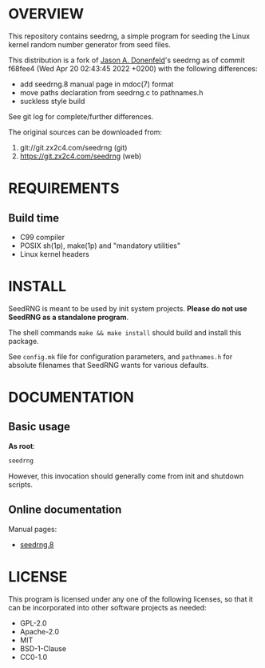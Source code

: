 OVERVIEW
========

This repository contains seedrng, a simple program for seeding the
Linux kernel random number generator from seed files.

This distribution is a fork of [Jason A. Donenfeld][1]'s seedrng as of
commit f68fee4 (Wed Apr 20 02:43:45 2022 +0200) with the following
differences:
  * add seedrng.8 manual page in mdoc(7) format
  * move paths declaration from seedrng.c to pathnames.h
  * suckless style build

[1]: mailto:Jason@zx2c4.com

See git log for complete/further differences.

The original sources can be downloaded from:
  1. git://git.zx2c4.com/seedrng    (git)
  2. https://git.zx2c4.com/seedrng  (web)


REQUIREMENTS
============

Build time
----------
  * C99 compiler
  * POSIX sh(1p), make(1p) and "mandatory utilities"
  * Linux kernel headers


INSTALL
=======

SeedRNG is meant to be used by init system projects.
**Please do not use SeedRNG as a standalone program**.

The shell commands `make && make install` should build and install
this package.

See `config.mk` file for configuration parameters, and `pathnames.h`
for absolute filenames that SeedRNG wants for various defaults.


DOCUMENTATION
=============

Basic usage
-----------

**As root**:
```sh
seedrng
```

However, this invocation should generally come from init and shutdown
scripts.

Online documentation
--------------------

Manual pages:
- [seedrng.8](https://zeppe-lin.github.io/seedrng.8.html)


LICENSE
=======

This program is licensed under any one of the following licenses, so
that it can be incorporated into other software projects as needed:
  * GPL-2.0
  * Apache-2.0
  * MIT
  * BSD-1-Clause
  * CC0-1.0
